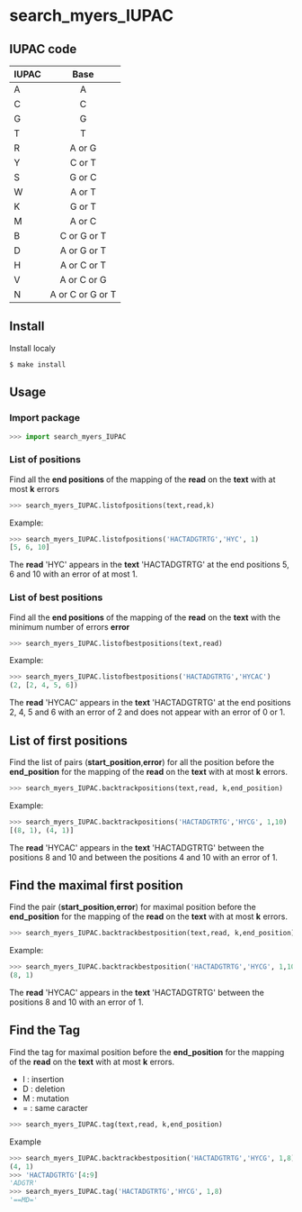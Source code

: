# search_myers_IUPAC

## IUPAC code

| IUPAC   |      Base      |
|----------|:-------------:|
| A |  A  |
| C |  C  |
| G |  G  |
| T |  T  |
| R |  A or G |
| Y |  C or T |
| S |  G or C |
| W |  A or T |
| K |  G or T |
| M |  A or C |
| B |  C or G or T |
| D |  A or G or T |
| H |  A or C or T |
| V |  A or C or G |
| N |  A or C or G or T |


## Install

Install localy
```console
$ make install
```

## Usage

### Import package

```python
>>> import search_myers_IUPAC
```
### List of positions

Find all the **end positions** of the mapping of the **read** on the **text** with at most **k** errors

```python
>>> search_myers_IUPAC.listofpositions(text,read,k)
```

Example:

```python
>>> search_myers_IUPAC.listofpositions('HACTADGTRTG','HYC', 1)
[5, 6, 10]
```

The **read** 'HYC' appears in the **text** 'HACTADGTRTG' at the end positions 5, 6 and 10 with an error of at most 1.

### List of best positions

Find all the **end positions** of the mapping of the **read** on the **text** with the minimum number of errors **error**

```python
>>> search_myers_IUPAC.listofbestpositions(text,read)
```

Example:

```python
>>> search_myers_IUPAC.listofbestpositions('HACTADGTRTG','HYCAC')
(2, [2, 4, 5, 6])
```

The **read** 'HYCAC' appears in the **text** 'HACTADGTRTG' at the end positions 2, 4, 5 and 6 with an error of 2 and does not appear with an error of 0 or 1.

## List of first positions

Find the list of pairs (**start_position**,**error**) for all the position before the **end_position** for the mapping of the **read** on the **text** with at most **k** errors.

```python
>>> search_myers_IUPAC.backtrackpositions(text,read, k,end_position)
```

Example:

```python
>>> search_myers_IUPAC.backtrackpositions('HACTADGTRTG','HYCG', 1,10)
[(8, 1), (4, 1)]
```

The **read** 'HYCAC' appears in the **text** 'HACTADGTRTG' between the positions 8 and 10 and between the positions 4 and 10 with an error of 1.

## Find the maximal first position

Find the pair (**start_position**,**error**) for maximal position before the **end_position** for the mapping of the **read** on the **text** with at most **k** errors.

```python
>>> search_myers_IUPAC.backtrackbestposition(text,read, k,end_position)
```

Example:

```python
>>> search_myers_IUPAC.backtrackbestposition('HACTADGTRTG','HYCG', 1,10)
(8, 1)
```

The **read** 'HYCAC' appears in the **text** 'HACTADGTRTG' between the positions 8 and 10 with an error of 1.

## Find the Tag

Find the tag for maximal position before the **end_position** for the mapping of the **read** on the **text** with at most **k** errors.

- I : insertion
- D : deletion
- M : mutation
- = : same caracter

```python
>>> search_myers_IUPAC.tag(text,read, k,end_position)
```

Example

```python
>>> search_myers_IUPAC.backtrackbestposition('HACTADGTRTG','HYCG', 1,8)
(4, 1)
>>> 'HACTADGTRTG'[4:9]
'ADGTR'
>>> search_myers_IUPAC.tag('HACTADGTRTG','HYCG', 1,8)
'==MD='
```
